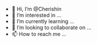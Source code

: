 - 👋 Hi, I’m @Cherishin
- 👀 I’m interested in ...
- 🌱 I’m currently learning ...
- 💞️ I’m looking to collaborate on ...
- 📫 How to reach me ...

<!---
Cherishin/Cherishin is a ✨ special ✨ repository because its `README.md` (this file) appears on your GitHub profile.
You can click the Preview link to take a look at your changes.
--->
